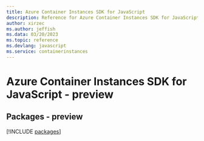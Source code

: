 ```yaml
---
title: Azure Container Instances SDK for JavaScript
description: Reference for Azure Container Instances SDK for JavaScript
author: xirzec
ms.author: jeffish
ms.data: 03/20/2023
ms.topic: reference
ms.devlang: javascript
ms.service: containerinstances
---
```

# Azure Container Instances SDK for JavaScript - preview
## Packages - preview
[!INCLUDE [packages](container-instances-index.md)]